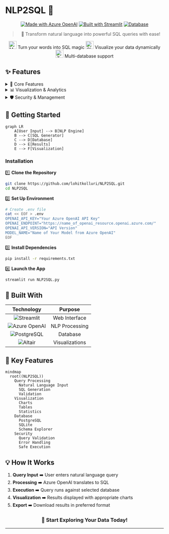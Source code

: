 # NLP2SQL 🤖

<div align="center">

[![Made with Azure OpenAI](https://img.shields.io/badge/Made%20with-Azure%20OpenAI-0078D4?style=for-the-badge&logo=microsoftazure)](https://azure.microsoft.com/products/cognitive-services/openai-service/)
[![Built with Streamlit](https://img.shields.io/badge/Built%20with-Streamlit-FF4B4B?style=for-the-badge&logo=streamlit)](https://streamlit.io)
[![Database](https://img.shields.io/badge/Database-PostgreSQL%20%7C%20SQLite-336791?style=for-the-badge&logo=postgresql)](https://www.postgresql.org/)

> 🎯 Transform natural language into powerful SQL queries with ease!

</div>

<p align="center">
<img src="https://raw.githubusercontent.com/Tarikul-Islam-Anik/Animated-Fluent-Emojis/master/Emojis/Objects/Magnifying%20Glass%20Tilted%20Right.png" alt="Magnifying Glass" width="25" height="25" /> Turn your words into SQL magic
<img src="https://raw.githubusercontent.com/Tarikul-Islam-Anik/Animated-Fluent-Emojis/master/Emojis/Objects/Chart%20Increasing.png" alt="Chart" width="25" height="25" /> Visualize your data dynamically
<img src="https://raw.githubusercontent.com/Tarikul-Islam-Anik/Animated-Fluent-Emojis/master/Emojis/Objects/Bookmark%20Tabs.png" alt="Tabs" width="25" height="25" /> Multi-database support
</p>

## ✨ Features

<details>
<summary>🎯 Core Features</summary>

- **Natural Language to SQL** 🗣️ → 📝
  - Convert text queries into SQL commands using Azure OpenAI
  - Intelligent query interpretation and generation
  
- **Multi-Database Support** 🗄️
  - SQLite compatibility
  - PostgreSQL integration
  - Dynamic database switching
  
- **Interactive Data Explorer** 🔍
  - Real-time data filtering
  - Interactive query results
  - Dynamic table views

</details>

<details>
<summary>📊 Visualization & Analytics</summary>

- **Dynamic Visualizations** 📈
  - Multiple chart types
  - Interactive configurations
  - Smart visualization suggestions ⭐️
  
- **Summary Statistics** 📋
  - Numeric data insights
  - Categorical analysis
  - Trend identification

</details>

<details>
<summary>🛡️ Security & Management</summary>

- **Safe SQL Execution** 🔒
  - Query validation
  - SQL injection prevention
  - Error handling
  
- **Query History** 📚
  - Searchable log
  - Re-runnable queries
  - Export capabilities

</details>

## 🚀 Getting Started

```mermaid
graph LR
    A[User Input] --> B[NLP Engine]
    B --> C[SQL Generator]
    C --> D[Database]
    D --> E[Results]
    E --> F[Visualization]
```


### Installation

1️⃣ **Clone the Repository**
```bash
git clone https://github.com/lohitkolluri/NLP2SQL.git
cd NLP2SQL
```

2️⃣ **Set Up Environment**
```bash
# Create .env file
cat << EOF > .env
OPENAI_API_KEY="Your Azure OpenAI API Key"
OPENAI_ENDPOINT="https://name_of_openai_resource.openai.azure.com/"
OPENAI_API_VERSION="API Version"
MODEL_NAME="Name of Your Model from Azure OpenAI"
EOF
```

3️⃣ **Install Dependencies**
```bash
pip install -r requirements.txt
```

4️⃣ **Launch the App**
```bash
streamlit run NLP2SQL.py
```

## 🎨 Built With

<div align="center">

| Technology | Purpose |
|:-----------:|:--------:|
| ![Streamlit](https://img.shields.io/badge/Streamlit-FF4B4B?style=flat-square&logo=streamlit) | Web Interface |
| ![Azure OpenAI](https://img.shields.io/badge/Azure%20OpenAI-0078D4?style=flat-square&logo=microsoftazure) | NLP Processing |
| ![PostgreSQL](https://img.shields.io/badge/PostgreSQL-336791?style=flat-square&logo=postgresql) | Database |
| ![Altair](https://img.shields.io/badge/Altair-005571?style=flat-square) | Visualizations |

</div>

## 🌟 Key Features

```mermaid
mindmap
  root((NLP2SQL))
    Query Processing
      Natural Language Input
      SQL Generation
      Validation
    Visualization
      Charts
      Tables
      Statistics
    Database
      PostgreSQL
      SQLite
      Schema Explorer
    Security
      Query Validation
      Error Handling
      Safe Execution
```

## 💡 How It Works

1. **Query Input** ➡️ User enters natural language query
2. **Processing** ➡️ Azure OpenAI translates to SQL
3. **Execution** ➡️ Query runs against selected database
4. **Visualization** ➡️ Results displayed with appropriate charts
5. **Export** ➡️ Download results in preferred format

<div align="center">

### 🌟 Start Exploring Your Data Today! 
---
</div>
